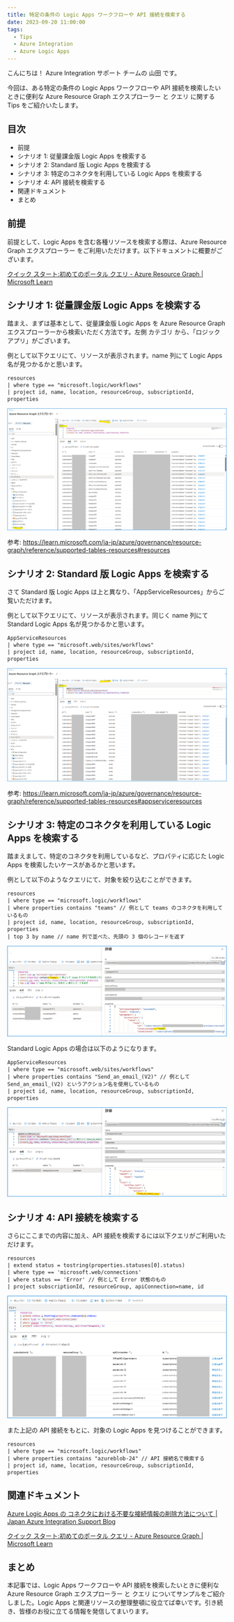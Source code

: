 ```yaml
---
title: 特定の条件の Logic Apps ワークフローや API 接続を検索する
date: 2023-09-20 11:00:00
tags:
  - Tips
  - Azure Integration
  - Azure Logic Apps 
---
```


こんにちは！  Azure Integration サポート チームの 山田 です。

今回は、ある特定の条件の Logic Apps ワークフローや API 接続を検索したいときに便利な Azure Resource Graph エクスプローラー と クエリ に関する Tips をご紹介いたします。

<!-- more -->

## 目次
- 前提
- シナリオ 1: 従量課金版 Logic Apps を検索する
- シナリオ 2: Standard 版 Logic Apps を検索する
- シナリオ 3: 特定のコネクタを利用している Logic Apps を検索する
- シナリオ 4: API 接続を検索する
- 関連ドキュメント
- まとめ

## 前提

前提として、Logic Apps を含む各種リソースを検索する際は、Azure Resource Graph エクスプローラー をご利用いただけます。以下ドキュメントに概要がございます。

[クイック スタート:初めてのポータル クエリ - Azure Resource Graph | Microsoft Learn](https://learn.microsoft.com/ja-jp/azure/governance/resource-graph/first-query-portal#run-your-first-resource-graph-query)


## シナリオ 1: 従量課金版 Logic Apps を検索する

踏まえ、まずは基本として、従量課金版 Logic Apps を Azure Resource Graph エクスプローラーから検索いただく方法です。左側 カテゴリ から、「ロジック アプリ」がございます。

例として以下クエリにて、リソースが表示されます。name 列にて Logic Apps 名が見つかるかと思います。

```
resources
| where type == "microsoft.logic/workflows"
| project id, name, location, resourceGroup, subscriptionId, properties
```
![](./LogicApps-ResourceGraph/LogicApps-ResourceGraph-1.png)

参考: https://learn.microsoft.com/ja-jp/azure/governance/resource-graph/reference/supported-tables-resources#resources

## シナリオ 2: Standard 版 Logic Apps を検索する

さて Standard 版 Logic Apps は上と異なり、「AppServiceResources」からご覧いただけます。

例として以下クエリにて、リソースが表示されます。同じく name 列にて Standard Logic Apps 名が見つかるかと思います。

```
AppServiceResources
| where type == "microsoft.web/sites/workflows"
| project id, name, location, resourceGroup, subscriptionId, properties
```
![](./LogicApps-ResourceGraph/LogicApps-ResourceGraph-2.png)

参考: https://learn.microsoft.com/ja-jp/azure/governance/resource-graph/reference/supported-tables-resources#appserviceresources


## シナリオ 3: 特定のコネクタを利用している Logic Apps を検索する

踏まえまして、特定のコネクタを利用しているなど、プロパティに応じた Logic Apps を検索したいケースがあるかと思います。

例として以下のようなクエリにて、対象を絞り込むことができます。

```
resources
| where type == "microsoft.logic/workflows"
| where properties contains "teams" // 例として teams のコネクタを利用しているもの
| project id, name, location, resourceGroup, subscriptionId, properties
| top 3 by name // name 列で並べた、先頭の 3 個のレコードを返す

```
![](./LogicApps-ResourceGraph/LogicApps-ResourceGraph-4.png)

Standard Logic Apps の場合は以下のようになります。

```
AppServiceResources
| where type == "microsoft.web/sites/workflows"
| where properties contains "Send_an_email_(V2)" // 例として Send_an_email_(V2) というアクション名を使用しているもの
| project id, name, location, resourceGroup, subscriptionId, properties

```
![](./LogicApps-ResourceGraph/LogicApps-ResourceGraph-3.png)


## シナリオ 4: API 接続を検索する

さらにここまでの内容に加え、API 接続を検索するには以下クエリがご利用いただけます。

```
resources
| extend status = tostring(properties.statuses[0].status)
| where type == 'microsoft.web/connections'
| where status == 'Error' // 例として Error 状態のもの
| project subscriptionId, resourceGroup, apiConnection=name, id
```

![](./LogicApps-ResourceGraph/LogicApps-ResourceGraph-5.png)


また上記の API 接続をもとに、対象の Logic Apps を見つけることができます。

```
resources
| where type == "microsoft.logic/workflows"
| where properties contains "azureblob-24" // API 接続名で検索する
| project id, name, location, resourceGroup, subscriptionId, properties
```



## 関連ドキュメント

[Azure Logic Apps の コネクタにおける不要な接続情報の削除方法について | Japan Azure Integration Support Blog](https://jpazinteg.github.io/blog/LogicApps/ApiConnectionsDelete/)

[クイック スタート:初めてのポータル クエリ - Azure Resource Graph | Microsoft Learn](https://learn.microsoft.com/ja-jp/azure/governance/resource-graph/first-query-portal#run-your-first-resource-graph-query)


## まとめ

本記事では、Logic Apps ワークフローや API 接続を検索したいときに便利な Azure Resource Graph エクスプローラー と クエリ についてサンプルをご紹介しました。Logic Apps と関連リソースの整理整頓に役立てば幸いです。引き続き、皆様のお役に立てる情報を発信してまいります。


